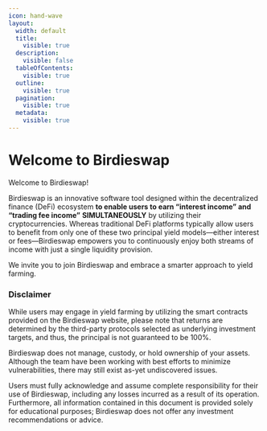 ```yaml
---
icon: hand-wave
layout:
  width: default
  title:
    visible: true
  description:
    visible: false
  tableOfContents:
    visible: true
  outline:
    visible: true
  pagination:
    visible: true
  metadata:
    visible: true
---
```


# Welcome to Birdieswap

Welcome to Birdieswap!

Birdieswap is an innovative software tool designed within the decentralized finance (DeFi) ecosystem **to enable users to earn “interest income” and “trading fee income”** **SIMULTANEOUSLY** by utilizing their cryptocurrencies. Whereas traditional DeFi platforms typically allow users to benefit from only one of these two principal yield models—either interest or fees—Birdieswap empowers you to continuously enjoy both streams of income with just a single liquidity provision.

We invite you to join Birdieswap and embrace a smarter approach to yield farming.

### Disclaimer

While users may engage in yield farming by utilizing the smart contracts provided on the Birdieswap website, please note that returns are determined by the third-party protocols selected as underlying investment targets, and thus, the principal is not guaranteed to be 100%.

Birdieswap does not manage, custody, or hold ownership of your assets. Although the team have been working with best efforts to minimize vulnerabilities, there may still exist as-yet undiscovered issues.

Users must fully acknowledge and assume complete responsibility for their use of Birdieswap, including any losses incurred as a result of its operation. Furthermore, all information contained in this document is provided solely for educational purposes; Birdieswap does not offer any investment recommendations or advice.
